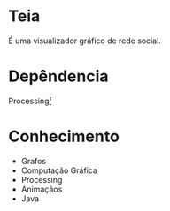 # Teia

É uma visualizador gráfico de rede social.

# Depêndencia

Processing[¹]

# Conhecimento

- Grafos
- Computação Gráfica
- Processing
- Animaçãos
- Java

[¹]:http://processing.org/
